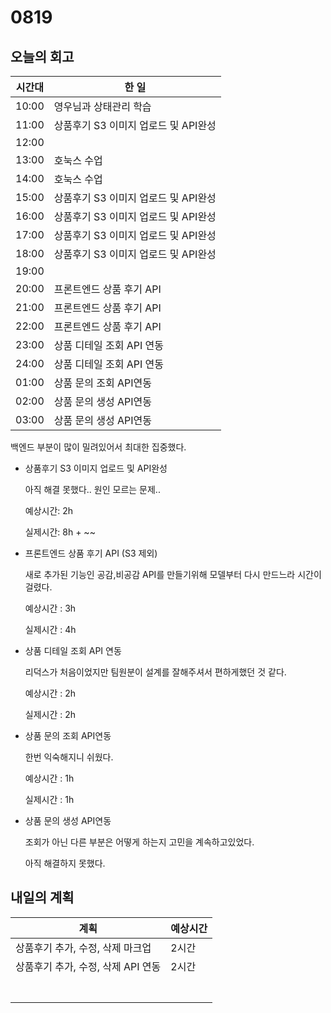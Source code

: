 # 0819

## 오늘의 회고

| 시간대 | 한 일                                |
| ------ | ------------------------------------ |
| 10:00  | 영우님과 상태관리 학습               |
| 11:00  | 상품후기 S3 이미지 업로드 및 API완성 |
| 12:00  |                                      |
| 13:00  | 호눅스 수업                          |
| 14:00  | 호눅스 수업                          |
| 15:00  | 상품후기 S3 이미지 업로드 및 API완성 |
| 16:00  | 상품후기 S3 이미지 업로드 및 API완성 |
| 17:00  | 상품후기 S3 이미지 업로드 및 API완성 |
| 18:00  | 상품후기 S3 이미지 업로드 및 API완성 |
| 19:00  |                                      |
| 20:00  | 프론트엔드 상품 후기  API            |
| 21:00  | 프론트엔드 상품 후기  API            |
| 22:00  | 프론트엔드 상품 후기  API            |
| 23:00  | 상품 디테일 조회 API 연동            |
| 24:00  | 상품 디테일 조회 API 연동            |
| 01:00  | 상품 문의 조회 API연동               |
| 02:00  | 상품 문의 생성 API연동               |
| 03:00  | 상품 문의 생성 API연동               |

백엔드 부분이 많이 밀려있어서 최대한 집중했다.

- 상품후기 S3 이미지 업로드 및 API완성

  아직 해결 못했다.. 원인 모르는 문제..

  예상시간: 2h

  실제시간: 8h + ~~ 

- 프론트엔드 상품 후기  API   (S3 제외)

  새로 추가된 기능인 공감,비공감 API를 만들기위해 모델부터 다시 만드느라 시간이 걸렸다. 

  예상시간 : 3h

  실제시간 : 4h

- 상품 디테일 조회 API 연동

  리덕스가 처음이었지만 팀원분이 설계를 잘해주셔서 편하게했던 것 같다. 

  예상시간 : 2h

  실제시간 : 2h

- 상품 문의 조회 API연동

  한번 익숙해지니 쉬웠다. 

  예상시간 : 1h

  실제시간 : 1h

- 상품 문의 생성 API연동

  조회가 아닌 다른 부분은 어떻게 하는지 고민을 계속하고있었다.

  아직 해결하지 못했다.

## 내일의 계획

| 계획                               | 예상시간 |
| ---------------------------------- | -------- |
| 상품후기 추가, 수정, 삭제 마크업   | 2시간    |
| 상품후기 추가, 수정, 삭제 API 연동 | 2시간    |
|                                    |          |
|                                    |          |
|                                    |          |
|                                    |          |
|                                    |          |
|                                    |          |
|                                    |          |


